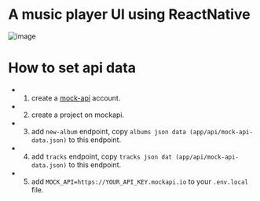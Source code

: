 # A music player UI using ReactNative

![image](https://github.com/user-attachments/assets/bee925ff-f8b7-4290-ab5e-3a7f136f720e)

# How to set api data
- 1. create a [mock-api](www.mockapi.io) account.
- 2. create a project on mockapi.
- 3. add `new-album` endpoint, copy `albums json data (app/api/mock-api-data.json)` to this endpoint.
- 4. add `tracks` endpoint, copy `tracks json dat (app/api/mock-api-data.json)` to this endpoint.
- 5. add `MOCK_API=https://YOUR_API_KEY.mockapi.io` to your `.env.local` file.
